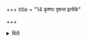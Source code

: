 +++
title = "14 कृष्णाः पृषन्त इत्येके"

+++

<details><summary>थिते</summary>

कृष्णाः पृषन्त इत्येके १४
</details>
